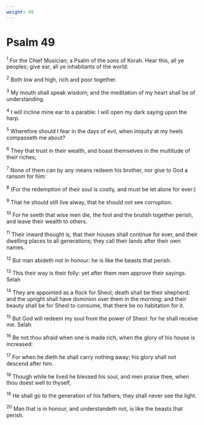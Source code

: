 ```yaml
---
weight: 49
---
```


# Psalm 49

<sup>1</sup> For the Chief Musician; a Psalm of the sons of Korah. Hear this, all ye peoples; give ear, all ye inhabitants of the world: 

<sup>2</sup> Both low and high, rich and poor together. 

<sup>3</sup> My mouth shall speak wisdom; and the meditation of my heart shall be of understanding. 

<sup>4</sup> I will incline mine ear to a parable: I will open my dark saying upon the harp. 

<sup>5</sup> Wherefore should I fear in the days of evil, when iniquity at my heels compasseth me about? 

<sup>6</sup> They that trust in their wealth, and boast themselves in the multitude of their riches; 

<sup>7</sup> None of them can by any means redeem his brother, nor give to God a ransom for him: 

<sup>8</sup> (For the redemption of their soul is costly, and must be let alone for ever:) 

<sup>9</sup> That he should still live alway, that he should not see corruption. 

<sup>10</sup> For he seeth that wise men die, the fool and the brutish together perish, and leave their wealth to others. 

<sup>11</sup> Their inward thought is, that their houses shall continue for ever, and their dwelling places to all generations; they call their lands after their own names. 

<sup>12</sup> But man abideth not in honour: he is like the beasts that perish. 

<sup>13</sup> This their way is their folly: yet after them men approve their sayings. Selah 

<sup>14</sup> They are appointed as a flock for Sheol; death shall be their shepherd: and the upright shall have dominion over them in the morning; and their beauty shall be for Sheol to consume, that there be no habitation for it. 

<sup>15</sup> But God will redeem my soul from the power of Sheol: for he shall receive me. Selah 

<sup>16</sup> Be not thou afraid when one is made rich, when the glory of his house is increased: 

<sup>17</sup> For when he dieth he shall carry nothing away; his glory shall not descend after him. 

<sup>18</sup> Though while he lived he blessed his soul, and men praise thee, when thou doest well to thyself, 

<sup>19</sup> He shall go to the generation of his fathers; they shall never see the light. 

<sup>20</sup> Man that is in honour, and understandeth not, is like the beasts that perish. 


